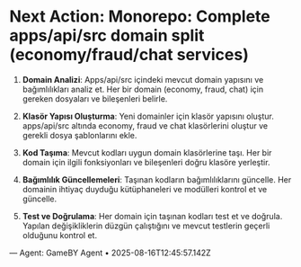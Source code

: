 # Next Action: Monorepo: Complete apps/api/src domain split (economy/fraud/chat services)

1. **Domain Analizi**: Apps/api/src içindeki mevcut domain yapısını ve bağımlılıkları analiz et. Her bir domain (economy, fraud, chat) için gereken dosyaları ve bileşenleri belirle.

2. **Klasör Yapısı Oluşturma**: Yeni domainler için klasör yapısını oluştur. apps/api/src altında economy, fraud ve chat klasörlerini oluştur ve gerekli dosya şablonlarını ekle.

3. **Kod Taşıma**: Mevcut kodları uygun domain klasörlerine taşı. Her bir domain için ilgili fonksiyonları ve bileşenleri doğru klasöre yerleştir.

4. **Bağımlılık Güncellemeleri**: Taşınan kodların bağımlılıklarını güncelle. Her domainin ihtiyaç duyduğu kütüphaneleri ve modülleri kontrol et ve güncelle.

5. **Test ve Doğrulama**: Her domain için taşınan kodları test et ve doğrula. Yapılan değişikliklerin düzgün çalıştığını ve mevcut testlerin geçerli olduğunu kontrol et.

— Agent: GameBY Agent • 2025-08-16T12:45:57.142Z
